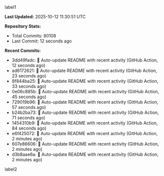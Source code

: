 
label1 
<!-- ACTIVITY_START -->
**Last Updated:** 2025-10-12 11:30:51 UTC

**Repository Stats:**
- Total Commits: 80108
- Last Commit: 12 seconds ago

**Recent Commits:**
- 3dd49fadc: 🤖 Auto-update README with recent activity (GitHub Action, 12 seconds ago)
- ad6172621: 🤖 Auto-update README with recent activity (GitHub Action, 23 seconds ago)
- 8f844ba25: 🤖 Auto-update README with recent activity (GitHub Action, 33 seconds ago)
- 0e06c885b: 🤖 Auto-update README with recent activity (GitHub Action, 45 seconds ago)
- 729019b96: 🤖 Auto-update README with recent activity (GitHub Action, 57 seconds ago)
- b24b2ba73: 🤖 Auto-update README with recent activity (GitHub Action, 71 seconds ago)
- 1454310b9: 🤖 Auto-update README with recent activity (GitHub Action, 84 seconds ago)
- e6f425072: 🤖 Auto-update README with recent activity (GitHub Action, 2 minutes ago)
- 607e86606: 🤖 Auto-update README with recent activity (GitHub Action, 2 minutes ago)
- d3b8aae6a: 🤖 Auto-update README with recent activity (GitHub Action, 2 minutes ago)
<!-- ACTIVITY_END -->

label2
